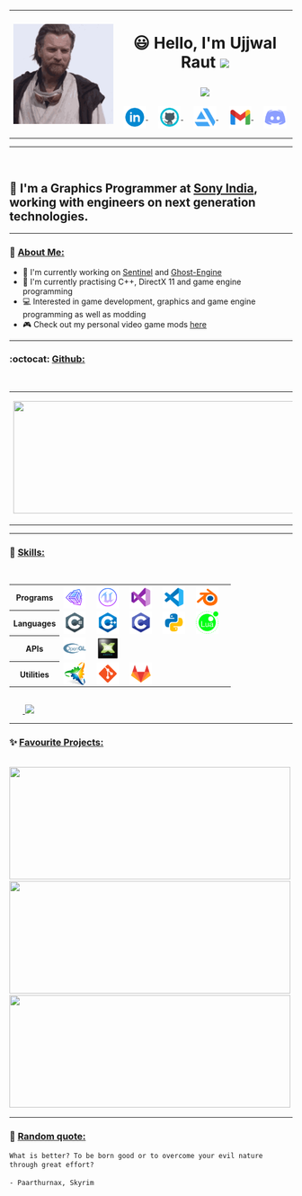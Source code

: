 <table>
  <tr>
    <td><img align="left" src="images/hello-there.gif" /></td>
    <td>
      <h1>
      <p align = "center">
      😃 Hello, I'm Ujjwal Raut <img src="https://media.giphy.com/media/hvRJCLFzcasrR4ia7z/giphy.gif" width="28">
      </p>
      </h1>
      <p align = "center">
        <img src = "https://readme-typing-svg.herokuapp.com?color=6AF700&center=true&vCenter=true&width=500&lines=Graphics+Programmer+at+Sony+India;3+years+of+experience">
      </p>
      <p align = "center">
      <a href="https://www.linkedin.com/in/ujjwal-raut-cybernethacker14/">
        <img align="center" alt="UjjwalRaut|LinkedIn" width="40px" src="images/linkedin.png" />
      </a>&nbsp;&nbsp;&nbsp;&nbsp;
      <a href="https://github.com/CybernetHacker14/">
        <img align="center" alt="UjjwalRaut|GitHub" width="40px" src="images/github.png" />
      </a>&nbsp;&nbsp;&nbsp;&nbsp;
      <a href="https://cybernethacker14.artstation.com/">
        <img align="center" alt="UjjwalRaut|ArtStation" width="40px" src="images/artstation.png" />
      </a>&nbsp;&nbsp;&nbsp;&nbsp;
      <a href="mailto:ujjwalraut.14@gmail.com">
        <img align="center" alt="UjjwalRaut|Gmail" width="40px" src="images/gmail.png" />
      </a>&nbsp;&nbsp;&nbsp;&nbsp;
      <img align="center" title="CybernetHacker14#1420" alt="UjjwalRaut|Discord" width="40px" src="images/discord.png" />
      </p>
    </td>
  </tr>
</table>

---

<br/>

## 🏢 I'm a Graphics Programmer at [Sony India](https://www.sonyindiasoftware.co.in/), working with engineers on next generation technologies.

---

### 👔 <ins>About Me:</ins>

- 🔭 I'm currently working on [Sentinel](https://github.com/CybernetHacker14/Sentinel) and [Ghost-Engine](https://github.com/CybernetHacker14/Ghost-Engine)
- 🌱 I'm currently practising C++, DirectX 11 and game engine programming
- 💻 Interested in game development, graphics and game engine programming as well as modding
- :video_game: Check out my personal video game mods [here](https://github.com/CybernetHacker14/game-mods)

---

### :octocat: <ins>Github:</ins>

<br/>
<table>
  <tr>
    <td>
      <p align = "left">
        <a href = "https://github.com/CybernetHacker14">
          <img width = "500em" height = "200em" src = "https://cybernethacker14-github-readme-stats.vercel.app/api?username=CybernetHacker14&show_icons=true&include_all_commit=true&count_private=true&theme=radical"/>
        </a>
      </p>
    </td>
    <td>
      <p align = "left">
        <a href = "https://github.com/CybernetHacker14">
          <img width = "500em" height = "200em" src = "https://github-profile-trophy.vercel.app/?username=CybernetHacker14&theme=radical&column=4"/>
        </a>
      </p>
    </td>
  </tr>
</table>

---

### 🔧 <ins>Skills:</ins>

<br/>
<p>
<table>
  <tr>
    <th><center>Programs</center></th>
    <td>
      <img align="center" alt="UjjwalRaut|Unity" width="40px" src="images/unity.png"/>&nbsp;&nbsp;&nbsp;&nbsp;
      <img align="center" alt="UjjwalRaut|UE" width="40px" src="images/ue.png"/>&nbsp;&nbsp;&nbsp;&nbsp;
      <img align="center" alt="UjjwalRaut|VS" width="40px" src="images/visualstudio.png"/>&nbsp;&nbsp;&nbsp;&nbsp;
      <img align="center" alt="UjjwalRaut|VSCode" width="40px" src="images/vscode.png"/>&nbsp;&nbsp;&nbsp;&nbsp;
      <img align="center" alt="UjjwalRaut|Blender" width="40px" src="images/blender.png"/>&nbsp;&nbsp;&nbsp;&nbsp;
    </td>
  </tr>
  <tr>
    <th><center>Languages</center></th>
    <td>
      <img align="center" alt="UjjwalRaut|C#" width="40px" src="images/csharp.png"/>&nbsp;&nbsp;&nbsp;&nbsp;
      <img align="center" alt="UjjwalRaut|C++" width="40px" src="images/cpp.png"/>&nbsp;&nbsp;&nbsp;&nbsp;
      <img align="center" alt="UjjwalRaut|C" width="40px" src="images/c.png"/>&nbsp;&nbsp;&nbsp;&nbsp;
      <img align="center" alt="UjjwalRaut|Python" width="40px" src="images/python.png"/>&nbsp;&nbsp;&nbsp;&nbsp;
      <img align="center" alt="UjjwalRaut|Lua" width="40px" src="images/lua.png"/>&nbsp;&nbsp;&nbsp;&nbsp;
    </td>
  </tr>
  <tr>
    <th><center>APIs</center></th>
    <td>
      <img align="center" alt="UjjwalRaut|OpenGL" width="40px" src="images/opengl.png"/>&nbsp;&nbsp;&nbsp;&nbsp;
      <img align="center" alt="UjjwalRaut|DX11" width="40px" src="images/dx11.png"/>&nbsp;&nbsp;&nbsp;&nbsp;
    </td>
  </tr>
  <tr>
    <th><center>Utilities</center></th>
    <td>
      <img align="center" alt="UjjwalRaut|Premake" width="40px" src="images/premake.png"/>&nbsp;&nbsp;&nbsp;&nbsp;
      <img align="center" alt="UjjwalRaut|Git" width="40px" src="images/git.png"/>&nbsp;&nbsp;&nbsp;&nbsp;
      <img align="center" alt="UjjwalRaut|GitLab" width="40px" src="images/gitlab.png"/>&nbsp;&nbsp;&nbsp;&nbsp;
    </td>
  </tr>
</table>
</p>

<p align = "left">
  <br/>
  &nbsp;&nbsp;&nbsp;&nbsp;&nbsp;&nbsp;<a href = "https://github.com/CybernetHacker14">
    <img height = "200em" src = "https://cybernethacker14-github-readme-stats.vercel.app/api/top-langs/?username=CybernetHacker14&layout=compact&langs_count=8&theme=radical"/>
  </a>
</p>

---

### ✨ <ins>Favourite Projects:</ins>

<br/>
<a href = "https://github.com/CybernetHacker14/Sentinel">
  <img width = "500px" height = "200px" src = "https://cybernethacker14-github-readme-stats.vercel.app/api/pin/?username=CybernetHacker14&repo=Sentinel&theme=radical"/>
</a>
<br/>
<a href = "https://github.com/CybernetHacker14/Ghost-Engine">
  <img width = "500px" height = "200px" src = "https://cybernethacker14-github-readme-stats.vercel.app/api/pin/?username=CybernetHacker14&repo=Ghost-Engine&theme=radical"/>
</a>
<br/>
<a href = "https://github.com/CybernetHacker14/PACT">
  <img width = "500em" height = "200px" src = "https://cybernethacker14-github-readme-stats.vercel.app/api/pin/?username=CybernetHacker14&repo=PACT&theme=radical"/>
</a>

---

### :thought_balloon: <ins>Random quote:</ins>

```
What is better? To be born good or to overcome your evil nature through great effort?

- Paarthurnax, Skyrim
```
